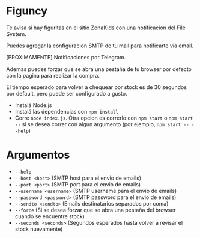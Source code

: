 # Figuncy

Te avisa si hay figuritas en el sitio ZonaKids con una notificación del File System.

Puedes agregar la configuracion SMTP de tu mail para notificarte via email.

[PROXIMAMENTE] Notificaciones por Telegram.

Ademas puedes forzar que se abra una pestaña de tu browser por defecto con la pagina para realizar la compra.

El tiempo esperado para volver a chequear por stock es de 30 segundos por default, pero puede ser configurado a gusto.

* Instalá Node.js
* Instalá las dependencias con `npm install`
* Corre `node index.js`. Otra opcion es correrlo con `npm start` o `npm start --` si se desea correr con algun argumento (por ejemplo, `npm start -- --help`)

# Argumentos
* `--help`                 
* `--host <host>`          (SMTP host para el envio de emails)
* `--port <port>`          (SMTP port para el envio de emails)
* `--username <username>`  (SMTP username para el envio de emails)
* `--password <password>`  (SMTP password para el envio de emails)
* `--sendto <sendto>`      (Emails destinatarios separados por coma)
* `--force`                (Si se desea forzar que se abra una pestaña del browser cuando se encuentre stock)
* `--seconds <seconds>`    (Segundos esperados hasta volver a revisar el stock nuevamente)